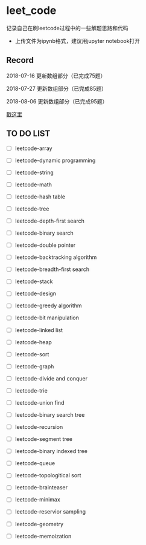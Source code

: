 # leet_code

记录自己在刷leetcode过程中的一些解题思路和代码

- 上传文件为ipynb格式，建议用jupyter notebook打开



## Record
2018-07-16 更新数组部分（已完成75题）

2018-07-27 更新数组部分（已完成85题）

2018-08-06 更新数组部分（已完成95题）

[戳这里](https://github.com/lairen2006/leet_code/blob/master/array.ipynb)



## TO DO LIST

- [ ] leetcode-array
- [ ] leetcode-dynamic programming
- [ ] leetcode-string
- [ ] leetcode-math
- [ ] leetcode-hash table
- [ ] leetcode-tree
- [ ] leetcode-depth-first search
- [ ] leetcode-binary search
- [ ] leetcode-double pointer
- [ ] leetcode-backtracking algorithm
- [ ] leetcode-breadth-first search
- [ ] leetcode-stack
- [ ] leetcode-design
- [ ] leetcode-greedy algorithm
- [ ] leetcode-bit manipulation
- [ ] leetcode-linked list
- [ ] leatcode-heap
- [ ] leetcode-sort
- [ ] leetcode-graph
- [ ] leetcode-divide and conquer
- [ ] leetcode-trie
- [ ] leetcode-union find
- [ ] leetcode-binary search tree
- [ ] leetcode-recursion
- [ ] leetcode-segment tree
- [ ] leetcode-binary indexed tree
- [ ] leetcode-queue
- [ ] leetcode-topologitical sort
- [ ] leetcode-brainteaser
- [ ] leetcode-minimax
- [ ] leetcode-reservior sampling
- [ ] leetcode-geometry
- [ ] leetcode-memoization

